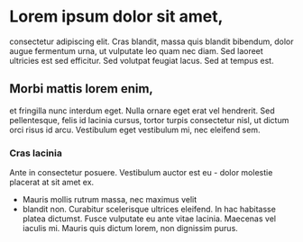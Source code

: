 
# Lorem ipsum dolor sit amet,

 consectetur adipiscing elit. Cras blandit, massa quis blandit bibendum, dolor augue fermentum urna, ut vulputate leo quam nec diam. Sed laoreet ultricies est sed efficitur. Sed volutpat feugiat lacus. Sed at tempus est. 
 
 ## Morbi mattis lorem enim,
 
 
  et fringilla nunc interdum eget. Nulla ornare eget erat vel hendrerit. Sed pellentesque, felis id lacinia cursus, tortor turpis consectetur nisl, ut dictum orci risus id arcu. Vestibulum eget vestibulum mi, nec eleifend sem.

### Cras lacinia 

Ante in consectetur posuere. Vestibulum auctor est eu - dolor molestie placerat at sit amet ex. 
- Mauris mollis rutrum massa, nec maximus velit 
- blandit non.
Curabitur scelerisque ultrices eleifend. In hac habitasse platea dictumst. Fusce vulputate eu ante vitae lacinia. Maecenas vel iaculis mi. Mauris quis dictum lorem, non dignissim purus.